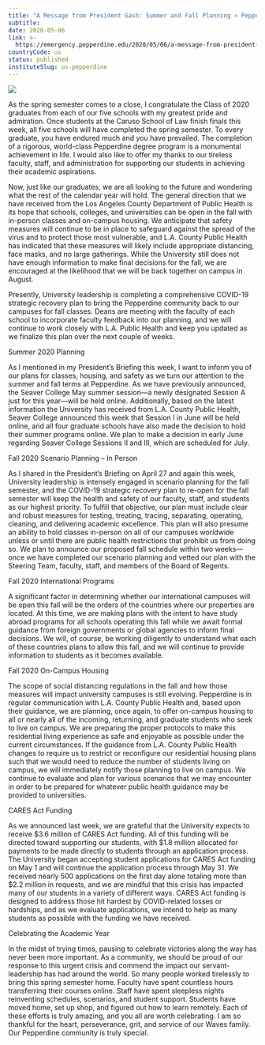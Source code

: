 ```yaml
---
title: "A Message from President Gash: Summer and Fall Planning « Pepperdine Emergency Information"
subtitle: 
date: 2020-05-06
link: >-
  https://emergency.pepperdine.edu/2020/05/06/a-message-from-president-gash-summer-and-fall-planning/
countryCode: us
status: published
instituteSlug: us-pepperdine
---
```

![](https://s1.wp.com/i/favicon.ico)

As the spring semester comes to a close, I congratulate the Class of 2020 graduates from each of our five schools with my greatest pride and admiration. Once students at the Caruso School of Law finish finals this week, all five schools will have completed the spring semester. To every graduate, you have endured much and you have prevailed. The completion of a rigorous, world-class Pepperdine degree program is a monumental achievement in life. I would also like to offer my thanks to our tireless faculty, staff, and administration for supporting our students in achieving their academic aspirations.

Now, just like our graduates, we are all looking to the future and wondering what the rest of the calendar year will hold. The general direction that we have received from the Los Angeles County Department of Public Health is its hope that schools, colleges, and universities can be open in the fall with in-person classes and on-campus housing. We anticipate that safety measures will continue to be in place to safeguard against the spread of the virus and to protect those most vulnerable, and L.A. County Public Health has indicated that these measures will likely include appropriate distancing, face masks, and no large gatherings. While the University still does not have enough information to make final decisions for the fall, we are encouraged at the likelihood that we will be back together on campus in August.

Presently, University leadership is completing a comprehensive COVID-19 strategic recovery plan to bring the Pepperdine community back to our campuses for fall classes. Deans are meeting with the faculty of each school to incorporate faculty feedback into our planning, and we will continue to work closely with L.A. Public Health and keep you updated as we finalize this plan over the next couple of weeks.

Summer 2020 Planning

As I mentioned in my President’s Briefing this week, I want to inform you of our plans for classes, housing, and safety as we turn our attention to the summer and fall terms at Pepperdine. As we have previously announced, the Seaver College May summer session—a newly designated Session A just for this year—will be held online. Additionally, based on the latest information the University has received from L.A. County Public Health, Seaver College announced this week that Session I in June will be held online, and all four graduate schools have also made the decision to hold their summer programs online. We plan to make a decision in early June regarding Seaver College Sessions II and III, which are scheduled for July.

Fall 2020 Scenario Planning – In Person

As I shared in the President’s Briefing on April 27 and again this week, University leadership is intensely engaged in scenario planning for the fall semester, and the COVID-19 strategic recovery plan to re-open for the fall semester will keep the health and safety of our faculty, staff, and students as our highest priority. To fulfill that objective, our plan must include clear and robust measures for testing, treating, tracing, separating, operating, cleaning, and delivering academic excellence. This plan will also presume an ability to hold classes in-person on all of our campuses worldwide unless or until there are public health restrictions that prohibit us from doing so. We plan to announce our proposed fall schedule within two weeks—once we have completed our scenario planning and vetted our plan with the Steering Team, faculty, staff, and members of the Board of Regents.

Fall 2020 International Programs

A significant factor in determining whether our international campuses will be open this fall will be the orders of the countries where our properties are located. At this time, we are making plans with the intent to have study abroad programs for all schools operating this fall while we await formal guidance from foreign governments or global agencies to inform final decisions. We will, of course, be working diligently to understand what each of these countries plans to allow this fall, and we will continue to provide information to students as it becomes available.

Fall 2020 On-Campus Housing

The scope of social distancing regulations in the fall and how those measures will impact university campuses is still evolving. Pepperdine is in regular communication with L.A. County Public Health and, based upon their guidance, we are planning, once again, to offer on-campus housing to all or nearly all of the incoming, returning, and graduate students who seek to live on campus. We are preparing the proper protocols to make this residential living experience as safe and enjoyable as possible under the current circumstances. If the guidance from L.A. County Public Health changes to require us to restrict or reconfigure our residential housing plans such that we would need to reduce the number of students living on campus, we will immediately notify those planning to live on campus. We continue to evaluate and plan for various scenarios that we may encounter in order to be prepared for whatever public health guidance may be provided to universities.

CARES Act Funding

As we announced last week, we are grateful that the University expects to receive $3.6 million of CARES Act funding. All of this funding will be directed toward supporting our students, with $1.8 million allocated for payments to be made directly to students through an application process. The University began accepting student applications for CARES Act funding on May 1 and will continue the application process through May 31. We received nearly 500 applications on the first day alone totaling more than $2.2 million in requests, and we are mindful that this crisis has impacted many of our students in a variety of different ways. CARES Act funding is designed to address those hit hardest by COVID-related losses or hardships, and as we evaluate applications, we intend to help as many students as possible with the funding we have received.

Celebrating the Academic Year

In the midst of trying times, pausing to celebrate victories along the way has never been more important. As a community, we should be proud of our response to this urgent crisis and commend the impact our servant-leadership has had around the world. So many people worked tirelessly to bring this spring semester home. Faculty have spent countless hours transferring their courses online. Staff have spent sleepless nights reinventing schedules, scenarios, and student support. Students have moved home, set up shop, and figured out how to learn remotely. Each of these efforts is truly amazing, and you all are worth celebrating. I am so thankful for the heart, perseverance, grit, and service of our Waves family. Our Pepperdine community is truly special.